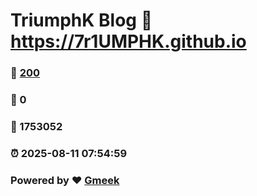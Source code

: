 # TriumphK Blog :link: https://7r1UMPHK.github.io 
### :page_facing_up: [200](https://7r1UMPHK.github.io/tag.html) 
### :speech_balloon: 0 
### :hibiscus: 1753052 
### :alarm_clock: 2025-08-11 07:54:59 
### Powered by :heart: [Gmeek](https://github.com/Meekdai/Gmeek)
